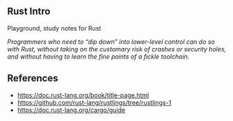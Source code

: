 ## Rust Intro

Playground, study notes for Rust

_Programmers who need to “dip down” into lower-level control can do so with Rust, without taking on the customary risk of crashes or security holes, and without having to learn the fine points of a fickle toolchain._


## References

* https://doc.rust-lang.org/book/title-page.html
* https://github.com/rust-lang/rustlings/tree/rustlings-1
* https://doc.rust-lang.org/cargo/guide
